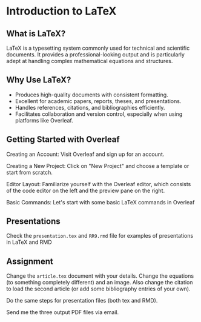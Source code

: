 
# Introduction to LaTeX

## What is LaTeX?

LaTeX is a typesetting system commonly used for technical and scientific documents. It provides a professional-looking output and is particularly adept at handling complex mathematical equations and structures.

## Why Use LaTeX?
- Produces high-quality documents with consistent formatting.
- Excellent for academic papers, reports, theses, and presentations.
- Handles references, citations, and bibliographies efficiently.
- Facilitates collaboration and version control, especially when using platforms like Overleaf.

## Getting Started with Overleaf

Creating an Account: Visit Overleaf and sign up for an account.

Creating a New Project: Click on "New Project" and choose a template or start from scratch.

Editor Layout: Familiarize yourself with the Overleaf editor, which consists of the code editor on the left and the preview pane on the right.

Basic Commands: Let's start with some basic LaTeX commands in Overleaf

## Presentations

Check the `presentation.tex` and `RR9.rmd` file for examples of presentations in LaTeX and RMD

## Assignment

Change the `article.tex` document with your details. Change the equations (to something completely different) and an image. Also change the citation to load the second article (or add some bibliography entries of your own).

Do the same steps for presentation files (both tex and RMD).

Send me the three output PDF files via email.
